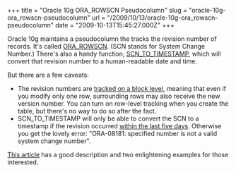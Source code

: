 +++
title = "Oracle 10g ORA_ROWSCN Pseudocolumn"
slug = "oracle-10g-ora_rowscn-pseudocolumn"
url = "/2009/10/13/oracle-10g-ora_rowscn-pseudocolumn"
date = "2009-10-13T15:45:27.000Z"
+++

Oracle 10g maintains a pseudocolumn the tracks the revision number of records. It's called <a href="http://download.oracle.com/docs/cd/B19306_01/server.102/b14200/pseudocolumns007.htm#BABFAFIC">ORA_ROWSCN</a>. (SCN stands for System Change Number.) There's also a handy function, <a href="http://download.oracle.com/docs/cd/B19306_01/server.102/b14200/functions142.htm#BABEHBCB">SCN_TO_TIMESTAMP</a>, which will convert that revision number to a human-readable date and time.

But there are a few caveats:

<ul><li>The revision numbers are <a href="http://asktom.oracle.com/pls/asktom/f?p=100:11:0::::P11_QUESTION_ID:517105100346104196">tracked on a block level</a>, meaning that even if you modify only one row, surrounding rows may also receive the new version number. You can turn on row-level tracking when you create the table, but there's no way to do so after the fact.</li>

<li>SCN_TO_TIMESTAMP will only be able to convert the SCN to a timestamp if the revision occurred <a href="http://www.julianjewel.com/wordpress/?p=50">within the last five days</a>. Otherwise you get the lovely error: "ORA-08181: specified number is not a valid system change number".</li></ul>

<a href="http://articles.techrepublic.com.com/5100-10878_11-6088111.html">This article</a> has a good description and two enlightening examples for those interested.